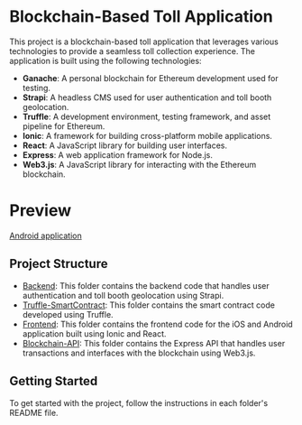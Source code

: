 # Blockchain-Based Toll Application

This project is a blockchain-based toll application that leverages various technologies to provide a seamless toll collection experience. The application is built using the following technologies:

- **Ganache**: A personal blockchain for Ethereum development used for testing.
- **Strapi**: A headless CMS used for user authentication and toll booth geolocation.
- **Truffle**: A development environment, testing framework, and asset pipeline for Ethereum.
- **Ionic**: A framework for building cross-platform mobile applications.
- **React**: A JavaScript library for building user interfaces.
- **Express**: A web application framework for Node.js.
- **Web3.js**: A JavaScript library for interacting with the Ethereum blockchain.

# Preview
[Android application](../Assets/home.png)
## Project Structure

- [Backend](./Backend): This folder contains the backend code that handles user authentication and toll booth geolocation using Strapi.
- [Truffle-SmartContract](./Truffle-SmartContract): This folder contains the smart contract code developed using Truffle.
- [Frontend](./Frontend): This folder contains the frontend code for the iOS and Android application built using Ionic and React.
- [Blockchain-API](./Blockchain-API): This folder contains the Express API that handles user transactions and interfaces with the blockchain using Web3.js.

## Getting Started

To get started with the project, follow the instructions in each folder's README file.
